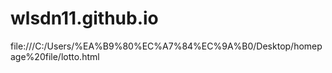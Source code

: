 # wlsdn11.github.io
file:///C:/Users/%EA%B9%80%EC%A7%84%EC%9A%B0/Desktop/homepage%20file/lotto.html
